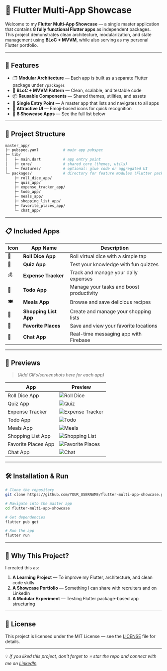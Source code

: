# 📱 Flutter Multi-App Showcase

Welcome to my **Flutter Multi-App Showcase** — a single master application that contains **8 fully functional Flutter apps** as independent packages.  
This project demonstrates clean architecture, modularization, and state management using **BLoC + MVVM**, while also serving as my personal Flutter portfolio.

---

## 🚀 Features

- 🗂 **Modular Architecture** — Each app is built as a separate Flutter package under `/packages`
- 🎯 **BLoC + MVVM Pattern** — Clean, scalable, and testable code
- 📦 **Reusable Components** — Shared themes, utilities, and assets
- 📱 **Single Entry Point** — A master app that lists and navigates to all apps
- 🎨 **Attractive UI** — Emoji-based icons for quick recognition
- 🧩 **8 Showcase Apps** — See the full list below

---

## 📂 Project Structure

```bash
master_app/
├─ pubspec.yaml           # main app pubspec
├─ lib/
│   ├─ main.dart          # app entry point
│   ├─ core/              # shared core (themes, utils)
│   └─ features/          # optional: glue code or aggregated UI
└─ packages/              # directory for feature modules (Flutter packages)
    ├─ roll_dice_app/
    ├─ quiz_app/
    ├─ expense_tracker_app/
    ├─ todo_app/
    ├─ meals_app/
    ├─ shopping_list_app/
    ├─ favorite_places_app/
    └─ chat_app/
```

---

## 📋 Included Apps

| Icon | App Name              | Description                              |
| ---- | --------------------- | ---------------------------------------- |
| 🎲   | **Roll Dice App**     | Roll virtual dice with a simple tap      |
| 🧠   | **Quiz App**          | Test your knowledge with fun quizzes     |
| 💰   | **Expense Tracker**   | Track and manage your daily expenses     |
| 📝   | **Todo App**          | Manage your tasks and boost productivity |
| 🍽️   | **Meals App**         | Browse and save delicious recipes        |
| 🛒   | **Shopping List App** | Create and manage your shopping lists    |
| 📍   | **Favorite Places**   | Save and view your favorite locations    |
| 💬   | **Chat App**          | Real-time messaging app with Firebase    |

---

## 🎥 Previews

> _(Add GIFs/screenshots here for each app)_

| App                 | Preview                                                 |
| ------------------- | ------------------------------------------------------- |
| Roll Dice App       | ![Roll Dice](assets/previews/roll_dice.gif)             |
| Quiz App            | ![Quiz](assets/previews/quiz.gif)                       |
| Expense Tracker     | ![Expense Tracker](assets/previews/expense_tracker.gif) |
| Todo App            | ![Todo](assets/previews/todo.gif)                       |
| Meals App           | ![Meals](assets/previews/meals.gif)                     |
| Shopping List App   | ![Shopping List](assets/previews/shopping_list.gif)     |
| Favorite Places App | ![Favorite Places](assets/previews/favorite_places.gif) |
| Chat App            | ![Chat](assets/previews/chat.gif)                       |

---

## 🛠️ Installation & Run

```bash
# Clone the repository
git clone https://github.com/YOUR_USERNAME/flutter-multi-app-showcase.git

# Navigate into the master app
cd flutter-multi-app-showcase

# Get dependencies
flutter pub get

# Run the app
flutter run
```

---

## 📌 Why This Project?

I created this as:

1. **A Learning Project** — To improve my Flutter, architecture, and clean code skills
2. **A Showcase Portfolio** — Something I can share with recruiters and on LinkedIn
3. **A Modular Experiment** — Testing Flutter package-based app structuring

---

## 📄 License

This project is licensed under the MIT License — see the [LICENSE](LICENSE) file for details.

---

💡 _If you liked this project, don't forget to ⭐ star the repo and connect with me on [LinkedIn](https://linkedin.com/in/YOUR_PROFILE)._
